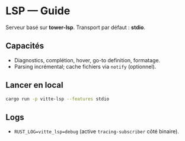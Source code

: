 # LSP — Guide

Serveur basé sur **tower-lsp**. Transport par défaut : **stdio**.

## Capacités
- Diagnostics, complétion, hover, go-to definition, formatage.
- Parsing incrémental; cache fichiers via `notify` (optionnel).

## Lancer en local
```bash
cargo run -p vitte-lsp --features stdio
```

## Logs
- `RUST_LOG=vitte_lsp=debug` (active `tracing-subscriber` côté binaire).
